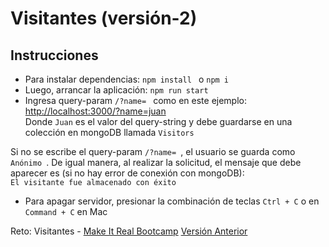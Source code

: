 
 # Visitantes (versión-2)

## Instrucciones

- Para instalar dependencias: ```npm install ``` o  ```npm i ```
- Luego, arrancar la aplicación: ```npm run start ```
- Ingresa query-param ```/?name= ``` como en este ejemplo:  \
[http://localhost:3000/?name=juan](http://localhost:3000/makers/juan)  \
Donde ```Juan``` es el valor del query-string y debe guardarse en una colección en mongoDB llamada ```Visitors```

Si no se escribe el query-param ```/?name= ```, el usuario se guarda como ```Anónimo ```.
De igual manera, al realizar la solicitud, el mensaje que debe aparecer es (si no hay error de conexión con mongoDB): \
 ```El visitante fue almacenado con éxito``` 

- Para apagar servidor, presionar la combinación de teclas ```Ctrl + C``` o en ```Command + C``` en Mac

Reto: Visitantes - [Make It Real Bootcamp](http://makeitreal.camp)
[Versión Anterior](https://github.com/ht1204/visitantes)